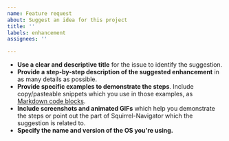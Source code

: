 ```yaml
---
name: Feature request
about: Suggest an idea for this project
title: ''
labels: enhancement
assignees: ''

---
```


* **Use a clear and descriptive title** for the issue to identify the suggestion.
* **Provide a step-by-step description of the suggested enhancement** in as many details as possible.
* **Provide specific examples to demonstrate the steps**. Include copy/pasteable snippets which you use in those examples, as [Markdown code blocks](https://help.github.com/articles/markdown-basics/#multiple-lines).
* **Include screenshots and animated GIFs** which help you demonstrate the steps or point out the part of Squirrel-Navigator which the suggestion is related to.
* **Specify the name and version of the OS you're using.**

